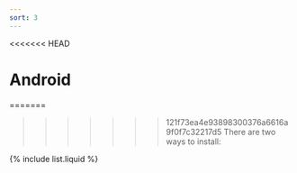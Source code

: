 ```yaml
---
sort: 3
---
```


<<<<<<< HEAD
# Android

=======
>>>>>>> 121f73ea4e93898300376a6616a9f0f7c32217d5
There are two ways to install:

{% include list.liquid %}

